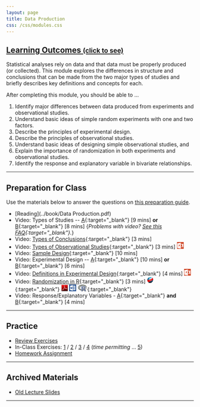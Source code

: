 ```yaml
---
layout: page
title: Data Production
css: /css/modules.css
---
```


<div class="panel-group-ILOs">
  <div class="panel panel-default">
    <div class="panel-heading">
      <h2 class="panel-title">
        <a data-toggle="collapse" href="#ILOs">Learning Outcomes <small>(click to see)</small></a>
      </h2>
    </div>
    <div id="ILOs" class="panel-collapse collapse">
      <div class="panel-body">
Statistical analyses rely on data and that data must be properly produced (or collected).  This module explores the differences in structure and conclusions that can be made from the two major types of studies and briefly describes key definitions and concepts for each.

<p>After completing this module, you should be able to ...</p>

<ol>
  <li>Identify major differences between data produced from experiments and observational studies.</li>
  <li>Understand basic ideas of simple random experiments with one and two factors.</li>
  <li>Describe the principles of experimental design.</li>
  <li>Describe the principles of observational studies.</li>
  <li>Understand basic ideas of designing simple observational studies, and</li>
  <li>Explain the importance of randomization in both experiments and observational studies.</li>
  <li>Identify the response and explanatory variable in bivariate relationships.</li>
</ol>
      </div>
    </div>
  </div>
</div>

----

## Preparation for Class

Use the materials below to answer the questions on [this preparation guide](DataProduction_Prep).

* [Reading](../book/Data Production.pdf)
* Video: Types of Studies -- [A](https://www.youtube.com/v/qksFkFh2ezo?rel=0&start=456&end=958){:target="_blank"} [9 mins] **or** [B](https://www.youtube.com/v/KDPBD3SPTPY?rel=0){:target="_blank"} [8 mins] {*Problems with video? [See this FAQ](../resources/FAQ/FAQs/videos){:target="_blank"}.*}
* Video: [Types of Conclusions](https://www.youtube.com/v/5zkg1w5zoQ0?rel=0&start=1597){:target="_blank"} [3 mins]
* Video: [Types of Observational Studies](https://vimeo.com/user45324800/observationaltypes){:target="_blank"} [3 mins]  [![PowerPoint](../img/ppt.png)](DataProduction_PPT.pptx)
* Video: [Sample Design](https://www.youtube.com/v/5zkg1w5zoQ0?rel=0&start=20&end=580){:target="_blank"} [10 mins]
* Video: Experimental Design --  [A](https://www.youtube.com/v/v-xnPVCi9wM?rel=0&start=81&end=527){:target="_blank"} [10 mins] **or** [B](https://www.youtube.com/v/5zkg1w5zoQ0?rel=0&start=754&end=1126){:target="_blank"} [6 mins]
* Video: [Definitions in Experimental Design](https://vimeo.com/user45324800/experimentdefns){:target="_blank"} [4 mins]  [![PowerPoint](../img/ppt.png)](DataProduction_PPT.pptx)
* Video: [Randomization in R](https://vimeo.com/user45324800/random-numbers){:target="_blank"} [3 mins] [![Web](../img/web.png)](DataProduction_RHO.html){:target="_blank"}  [![PDF](../img/pdf.png)](DataProduction_RHO.pdf) [![MSWord](../img/word.png)](DataProduction_RHO.docx)  [![R](../img/Rlogo.png)](DataProduction_RHO.R){:target="_blank"}
* Video: Response/Explanatory Variables - [A](https://www.youtube.com/v/bokeTCH2aJY?rel=0&start=60&end=148){:target="_blank"} **and**  [B](https://www.youtube.com/v/bokeTCH2aJY?rel=0&start=378){:target="_blank"} [4 mins]

----

## Practice

* [Review Exercises](DataProduction_RevEx)
* In-Class Exercises: [1](DataProduction_CE1) / [2](DataProduction_CE2) /  [3](DataProduction_CE3) / [4](DataProduction_CE4) (*time permitting* ... [5](DataProduction_CE5))
* [Homework Assignment](DataProduction_HW)

----

## Archived Materials

* [Old Lecture Slides](DataProduction_PPT_old.pptx)

----
